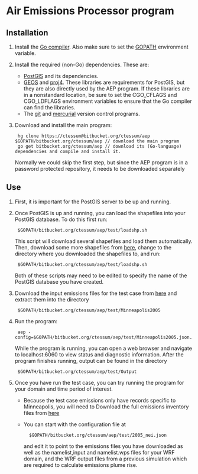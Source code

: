 **A**ir **E**missions **P**rocessor program
===========================================

Installation
------------

1. Install the [Go compiler](http://golang.org/doc/install). Also make sure to set the [GOPATH](http://golang.org/doc/code.html#GOPATH) environment variable.

2. Install the required (non-Go) dependencies. These are:
	* [PostGIS](http://postgis.net/) and its dependencies.
	* [GEOS](http://trac.osgeo.org/geos/) and [proj4](http://trac.osgeo.org/proj/). These libraries are requirements for PostGIS, but they are also directly used by the AEP program. If these libraries are in a nonstandard location, be sure to set the CGO\_CFLAGS and CGO\_LDFLAGS environment variables to ensure that the Go compiler can find the libraries.
	* The [git](http://git-scm.com/) and [mercurial](http://mercurial.selenic.com/) version control programs.

3. Download and install the main program:

		hg clone https://ctessum@bitbucket.org/ctessum/aep $GOPATH/bitbucket.org/ctessum/aep // download the main program
		go get bitbucket.org/ctessum/aep // download its (Go-language) dependencies and compile and install it.
	Normally we could skip the first step, but since the AEP program is in a password protected repository, it needs to be downloaded separately

Use
---

1. First, it is important for the PostGIS server to be up and running. 

2. Once PostGIS is up and running, you can load the shapefiles into your PostGIS database. To do this first run:
		
		$GOPATH/bitbucket.org/ctessum/aep/test/loadshp.sh
	This script will download several shapefiles and load them automatically. Then, download some more shapefiles from [here](https://bitbucket.org/ctessum/aep/downloads), change to the directory where you downloaded the shapefiles to, and run:

		$GOPATH/bitbucket.org/ctessum/aep/test/loadshp.sh
	Both of these scripts may need to be edited to specify the name of the PostGIS database you have created.

3. Download the input emissions files for the test case from [here](https://bitbucket.org/ctessum/aep/downloads) and extract them into the directory 

		$GOPATH/bitbucket.org/ctessum/aep/test/Minneapolis2005

4. Run the program: 

		aep -config=$GOPATH/bitbucket.org/ctessum/aep/test/Minneapolis2005.json. 
	While the program is running, you can open a web browser and navigate to localhost:6060 to view status and diagnostic information.
	After the program finishes running, output can be found in the directory 

		$GOPATH/bitbucket.org/ctessum/aep/test/Output

5. Once you have run the test case, you can try running the program for your domain and time period of interest.
	* Because the test case emissions only have records specific to Minneapolis, you will need to Download the full emissions inventory files from [here](ftp://ftp.epa.gov/EmisInventory/2005v4_2/2005emis)
	* You can start with the configuration file at 

			$GOPATH/bitbucket.org/ctessum/aep/test/2005_nei.json 
		and edit it to point to the emissions files you have downloaded as well as the namelist,input and namelist.wps files for your WRF domain, and the WRF output files from a previous simulation which are required to calculate emissions plume rise.


